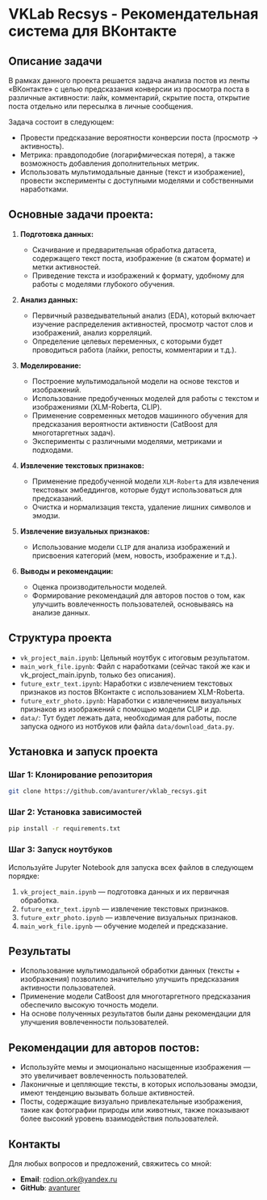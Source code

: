 # VKLab Recsys - Рекомендательная система для ВКонтакте

## Описание задачи

В рамках данного проекта решается задача анализа постов из ленты «ВКонтакте» с целью предсказания конверсии из просмотра поста в различные активности: лайк, комментарий, скрытие поста, открытие поста отдельно или пересылка в личные сообщения.

Задача состоит в следующем:
- Провести предсказание вероятности конверсии поста (просмотр -> активность).
- Метрика: правдоподобие (логарифмическая потеря), а также возможность добавления дополнительных метрик.
- Использовать мультимодальные данные (текст и изображение), провести эксперименты с доступными моделями и собственными наработками.

## Основные задачи проекта:

1. **Подготовка данных:**
   - Скачивание и предварительная обработка датасета, содержащего текст поста, изображение (в сжатом формате) и метки активностей.
   - Приведение текста и изображений к формату, удобному для работы с моделями глубокого обучения.

2. **Анализ данных:**
   - Первичный разведывательный анализ (EDA), который включает изучение распределения активностей, просмотр частот слов и изображений, анализ корреляций.
   - Определение целевых переменных, с которыми будет проводиться работа (лайки, репосты, комментарии и т.д.).

3. **Моделирование:**
   - Построение мультимодальной модели на основе текстов и изображений.
   - Использование предобученных моделей для работы с текстом и изображениями (XLM-Roberta, CLIP).
   - Применение современных методов машинного обучения для предсказания вероятности активности (CatBoost для многотаргетных задач).
   - Эксперименты с различными моделями, метриками и подходами.

4. **Извлечение текстовых признаков:**
   - Применение предобученной модели `XLM-Roberta` для извлечения текстовых эмбеддингов, которые будут использоваться для предсказаний.
   - Очистка и нормализация текста, удаление лишних символов и эмодзи.

5. **Извлечение визуальных признаков:**
   - Использование модели `CLIP` для анализа изображений и присвоения категорий (мем, новость, изображение и т.д.).

6. **Выводы и рекомендации:**
   - Оценка производительности моделей.
   - Формирование рекомендаций для авторов постов о том, как улучшить вовлеченность пользователей, основываясь на анализе данных.

## Структура проекта

- `vk_project_main.ipynb`: Цельный ноутбук с итоговым результатом.
- `main_work_file.ipynb`: Файл с наработками (сейчас такой же как и vk_project_main.ipynb, только без описания).
- `future_extr_text.ipynb`: Наработки с извлечением текстовых признаков из постов ВКонтакте с использованием XLM-Roberta.
- `future_extr_photo.ipynb`: Наработки с извлечением визуальных признаков из изображений с помощью модели CLIP и др.
- `data/`: Тут будет лежать дата, необходимая для работы, после запуска одного из нотбуков или файла `data/download_data.py`.

## Установка и запуск проекта

### Шаг 1: Клонирование репозитория
```bash
git clone https://github.com/avanturer/vklab_recsys.git
```

### Шаг 2: Установка зависимостей
```bash
pip install -r requirements.txt
```

### Шаг 3: Запуск ноутбуков

Используйте Jupyter Notebook для запуска всех файлов в следующем порядке:
1. `vk_project_main.ipynb` — подготовка данных и их первичная обработка.
2. `future_extr_text.ipynb` — извлечение текстовых признаков.
3. `future_extr_photo.ipynb` — извлечение визуальных признаков.
4. `main_work_file.ipynb` — обучение моделей и предсказание.

## Результаты

- Использование мультимодальной обработки данных (тексты + изображения) позволило значительно улучшить предсказания активности пользователей.
- Применение модели CatBoost для многотаргетного предсказания обеспечило высокую точность модели.
- На основе полученных результатов были даны рекомендации для улучшения вовлеченности пользователей.

## Рекомендации для авторов постов:
- Используйте мемы и эмоционально насыщенные изображения — это увеличивает вовлеченность пользователей.
- Лаконичные и цепляющие тексты, в которых использованы эмодзи, имеют тенденцию вызывать больше активностей.
- Посты, содержащие визуально привлекательные изображения, такие как фотографии природы или животных, также показывают более высокий уровень взаимодействия пользователей.

## Контакты
Для любых вопросов и предложений, свяжитесь со мной:

- **Email**: rodion.ork@yandex.ru
- **GitHub**: [avanturer](https://github.com/avanturer)
